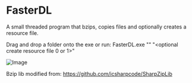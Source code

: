 # FasterDL
A small threaded program that bzips, copies files and optionally creates a resource file.

Drag and drop a folder onto the exe or run: FasterDL.exe "<absolute folder path>" "<optional create resource file 0 or 1>"

![Image](https://fi1.es/MZM3p/download)

Bzip lib modified from: https://github.com/icsharpcode/SharpZipLib